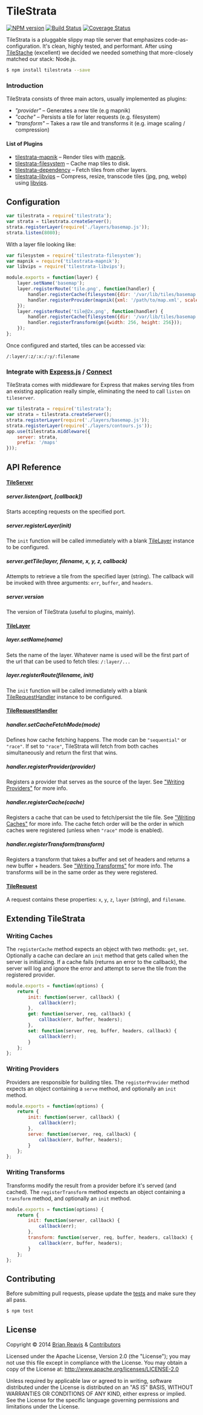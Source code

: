 # TileStrata
[![NPM version](http://img.shields.io/npm/v/tilestrata.svg?style=flat)](https://www.npmjs.org/package/tilestrata)
[![Build Status](http://img.shields.io/travis/naturalatlas/tilestrata/master.svg?style=flat)](https://travis-ci.org/naturalatlas/tilestrata)
[![Coverage Status](http://img.shields.io/coveralls/naturalatlas/tilestrata/master.svg?style=flat)](https://coveralls.io/r/naturalatlas/tilestrata)

TileStrata is a pluggable slippy map tile server that emphasizes code-as-configuration. It's clean, highly tested, and performant. After using [TileStache](http://tilestache.org/) (excellent) we decided we needed something that more-closely matched our stack: Node.js.

```sh
$ npm install tilestrata --save
```

### Introduction

TileStrata consists of three main actors, usually implemented as plugins:

- *"provider"* – Generates a new tile (e.g mapnik)
- *"cache"* – Persists a tile for later requests (e.g. filesystem)
- *"transform"* – Takes a raw tile and transforms it (e.g. image scaling / compression)

#### List of Plugins

- [tilestrata-mapnik](https://github.com/naturalatlas/tilestrata-mapnik) – Render tiles with [mapnik](http://mapnik.org/).
- [tilestrata-filesystem](https://github.com/naturalatlas/tilestrata-filesystem) – Cache map tiles to disk.
- [tilestrata-dependency](https://github.com/naturalatlas/tilestrata-dependency) – Fetch tiles from other layers.
- [tilestrata-libvips](https://github.com/naturalatlas/tilestrata-libvips) – Compress, resize, transcode tiles (jpg, png, webp) using [libvips](https://www.npmjs.com/package/sharp).

## Configuration

```js
var tilestrata = require('tilestrata');
var strata = tilestrata.createServer();
strata.registerLayer(require('./layers/basemap.js'));
strata.listen(8080);
```

With a layer file looking like:

```js
var filesystem = require('tilestrata-filesystem');
var mapnik = require('tilestrata-mapnik');
var libvips = require('tilestrata-libvips');

module.exports = function(layer) {
    layer.setName('basemap');
    layer.registerRoute('tile.png', function(handler) {
        handler.registerCache(filesystem({dir: '/var/lib/tiles/basemap'}));
        handler.registerProvider(mapnik({xml: '/path/to/map.xml', scale: 1}));
    });
    layer.registerRoute('tile@2x.png', function(handler) {
        handler.registerCache(filesystem({dir: '/var/lib/tiles/basemap'}));
        handler.registerTransform(gm({width: 256, height: 256}));
    });
};
```

Once configured and started, tiles can be accessed via:

```
/:layer/:z/:x:/:y/:filename
```

### Integrate with [Express.js](http://expressjs.com/) / [Connect](https://github.com/senchalabs/connect)

TileStrata comes with middleware for Express that makes serving tiles from an existing application really simple, eliminating the need to call `listen` on `tileserver`.

```js
var tilestrata = require('tilestrata');
var strata = tilestrata.createServer();
strata.registerLayer(require('./layers/basemap.js'));
strata.registerLayer(require('./layers/contours.js'));
app.use(tilestrata.middleware({
    server: strata,
    prefix: '/maps'
}));
```

## API Reference

#### [TileServer](#tileserver)

##### server.listen(port, [callback])
Starts accepting requests on the specified port.

##### server.registerLayer(init)
The `init` function will be called immediately with a blank [TileLayer](#tilelayer) instance to be configured.

##### server.getTile(layer, filename, x, y, z, callback)
Attempts to retrieve a tile from the specified layer (string). The callback will be invoked with three arguments: `err`, `buffer`, and `headers`.

##### server.version
The version of TileStrata (useful to plugins, mainly).

#### [TileLayer](#tilelayer)

##### layer.setName(name)
Sets the name of the layer. Whatever name is used will be the first part of the url that can be used to fetch tiles: `/:layer/...`

##### layer.registerRoute(filename, init)

The `init` function will be called immediately with a blank [TileRequestHandler](#tilerequesthandler) instance to be configured.

#### [TileRequestHandler](#tilerequesthandler)

##### handler.setCacheFetchMode(mode)
Defines how cache fetching happens. The mode can be `"sequential"` or `"race"`. If set to `"race"`, TileStrata will fetch from both caches simultaneously and return the first that wins.

##### handler.registerProvider(provider)
Registers a provider that serves as the source of the layer. See ["Writing Providers"](#writing-providers) for more info.

##### handler.registerCache(cache)
Registers a cache that can be used to fetch/persist the tile file. See ["Writing Caches"](#writing-caches) for more info. The cache fetch order will be the order in which caches were registered (unless when `"race"` mode is enabled).

##### handler.registerTransform(transform)
Registers a transform that takes a buffer and set of headers and returns a new buffer + headers. See ["Writing Transforms"](#writing-transforms) for more info. The transforms will be in the same order as they were registered.

#### [TileRequest](#tilerequest)

A request contains these properties: `x`, `y`, `z`, `layer` (string), and `filename`.

## Extending TileStrata

### Writing Caches

The `registerCache` method expects an object with two methods: `get`, `set`. Optionally a cache can declare an `init` method that gets called when the server is initializing. If a cache fails (returns an error to the callback), the server will log and ignore the error and attempt to serve the tile from the registered provider.

```js
module.exports = function(options) {
    return {
        init: function(server, callback) {
            callback(err);
        },
        get: function(server, req, callback) {
            callback(err, buffer, headers);
        },
        set: function(server, req, buffer, headers, callback) {
            callback(err);
        }
    };
};
```

### Writing Providers

Providers are responsible for building tiles. The `registerProvider` method expects an object containing a `serve` method, and optionally an `init` method.

```js
module.exports = function(options) {
    return {
        init: function(server, callback) {
            callback(err);
        },
        serve: function(server, req, callback) {
            callback(err, buffer, headers);
        }
    };
};
```

### Writing Transforms

Transforms modify the result from a provider before it's served (and cached). The `registerTransform` method expects an object containing a `transform` method, and optionally an `init` method.

```js
module.exports = function(options) {
    return {
        init: function(server, callback) {
            callback(err);
        },
        transform: function(server, req, buffer, headers, callback) {
            callback(err, buffer, headers);
        }
    };
};
```

## Contributing

Before submitting pull requests, please update the [tests](test) and make sure they all pass.

```sh
$ npm test
```

## License

Copyright &copy; 2014 [Brian Reavis](https://github.com/brianreavis) & [Contributors](https://github.com/naturalatlas/tilestrata/graphs/contributors)

Licensed under the Apache License, Version 2.0 (the "License"); you may not use this file except in compliance with the License. You may obtain a copy of the License at: http://www.apache.org/licenses/LICENSE-2.0

Unless required by applicable law or agreed to in writing, software distributed under the License is distributed on an "AS IS" BASIS, WITHOUT WARRANTIES OR CONDITIONS OF ANY KIND, either express or implied. See the License for the specific language governing permissions and limitations under the License.
